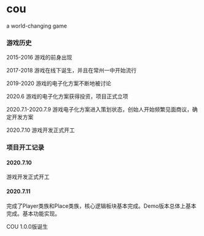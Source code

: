 # cou
a world-changing game





### 游戏历史



2015-2016 游戏的前身出现

2017-2018 游戏在线下诞生，并且在常州一中开始流行

2019-2020 游戏的电子化方案不断地被讨论

2020.6 游戏的电子化方案获得投资，项目正式立项

2020.7.1-2020.7.9 游戏电子化方案进入策划状态，创始人开始频繁见面商议，确定开发方案

2020.7.10 游戏开发正式开工



### 项目开工记录

#### 2020.7.10 

游戏开发正式开工

#### 2020.7.11 

完成了Player类族和Place类族，核心逻辑板块基本完成。Demo版本总体上基本完成。基本功能实现。

COU 1.0.0版诞生



